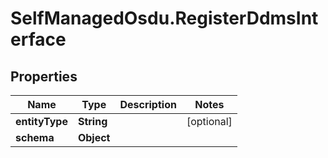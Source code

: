 # SelfManagedOsdu.RegisterDdmsInterface

## Properties
Name | Type | Description | Notes
------------ | ------------- | ------------- | -------------
**entityType** | **String** |  | [optional] 
**schema** | **Object** |  | 


